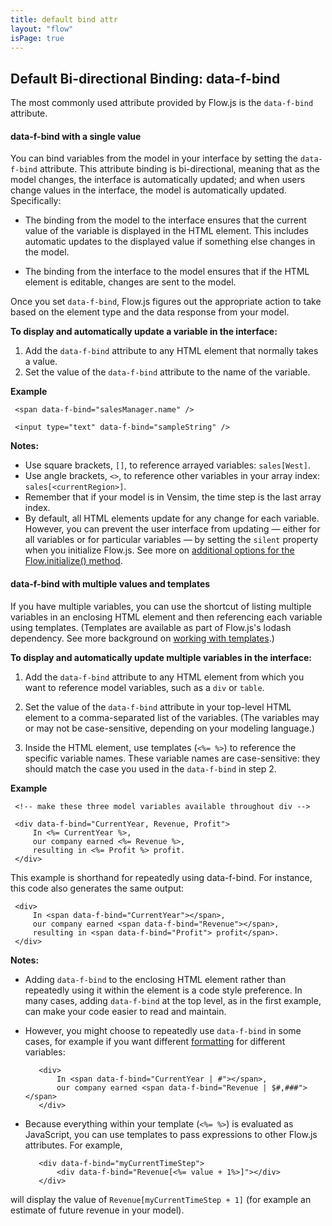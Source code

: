 ```yaml
---
title: default bind attr
layout: "flow"
isPage: true
---
```


## Default Bi-directional Binding: data-f-bind

The most commonly used attribute provided by Flow.js is the `data-f-bind` attribute.

#### data-f-bind with a single value

You can bind variables from the model in your interface by setting the `data-f-bind` attribute. This attribute binding is bi-directional, meaning that as the model changes, the interface is automatically updated; and when users change values in the interface, the model is automatically updated. Specifically:

* The binding from the model to the interface ensures that the current value of the variable is displayed in the HTML element. This includes automatic updates to the displayed value if something else changes in the model.

* The binding from the interface to the model ensures that if the HTML element is editable, changes are sent to the model.

Once you set `data-f-bind`, Flow.js figures out the appropriate action to take based on the element type and the data response from your model.

**To display and automatically update a variable in the interface:**

1. Add the `data-f-bind` attribute to any HTML element that normally takes a value.
2. Set the value of the `data-f-bind` attribute to the name of the variable.

**Example**

     <span data-f-bind="salesManager.name" />

     <input type="text" data-f-bind="sampleString" />

**Notes:**

* Use square brackets, `[]`, to reference arrayed variables: `sales[West]`.
* Use angle brackets, `<>`, to reference other variables in your array index: `sales[<currentRegion>]`.
* Remember that if your model is in Vensim, the time step is the last array index.
* By default, all HTML elements update for any change for each variable. However, you can prevent the user interface from updating &mdash; either for all variables or for particular variables &mdash; by setting the `silent` property when you initialize Flow.js. See more on [additional options for the Flow.initialize() method](../../../../../#custom-initialize).

#### data-f-bind with multiple values and templates

If you have multiple variables, you can use the shortcut of listing multiple variables in an enclosing HTML element and then referencing each variable using templates. (Templates are available as part of Flow.js's lodash dependency. See more background on [working with templates](../../../../../#templates).)

**To display and automatically update multiple variables in the interface:**

1. Add the `data-f-bind` attribute to any HTML element from which you want to reference model variables, such as a `div` or `table`.
2. Set the value of the `data-f-bind` attribute in your top-level HTML element to a comma-separated list of the variables. (The variables may or may not be case-sensitive, depending on your modeling language.)

3. Inside the HTML element, use templates (`<%= %>`) to reference the specific variable names. These variable names are case-sensitive: they should match the case you used in the `data-f-bind` in step 2.

**Example**

     <!-- make these three model variables available throughout div -->

     <div data-f-bind="CurrentYear, Revenue, Profit">
         In <%= CurrentYear %>,
         our company earned <%= Revenue %>,
         resulting in <%= Profit %> profit.
     </div>

This example is shorthand for repeatedly using data-f-bind. For instance, this code also generates the same output:

     <div>
         In <span data-f-bind="CurrentYear"></span>,
         our company earned <span data-f-bind="Revenue"></span>,
         resulting in <span data-f-bind="Profit"> profit</span>.
     </div>

**Notes:**

* Adding `data-f-bind` to the enclosing HTML element rather than repeatedly using it within the element is a code style preference. In many cases, adding `data-f-bind` at the top level, as in the first example, can make your code easier to read and maintain.
* However, you might choose to repeatedly use `data-f-bind` in some cases, for example if you want different [formatting](../../../../../converter-overview/) for different variables:

         <div>
             In <span data-f-bind="CurrentYear | #"></span>,
             our company earned <span data-f-bind="Revenue | $#,###"></span>
         </div>

* Because everything within your template (`<%= %>`) is evaluated as JavaScript, you can use templates to pass expressions to other Flow.js attributes. For example,

         <div data-f-bind="myCurrentTimeStep">
             <div data-f-bind="Revenue[<%= value + 1%>]"></div>
         </div>

will display the value of `Revenue[myCurrentTimeStep + 1]` (for example an estimate of future revenue in your model).

